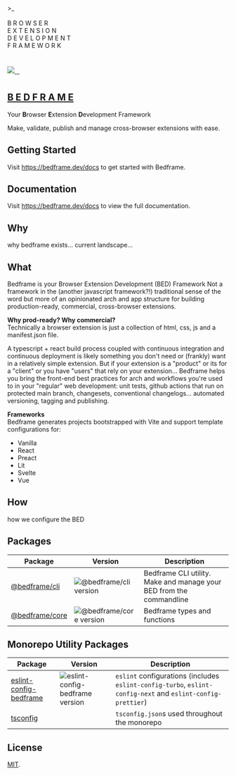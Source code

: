 <div>
  >_<br />
  <br />
  B R O W S E R<br />
  E X T E N S I O N<br />
  D E V E L O P M E N T<br />
  F R A M E W O R K<br />
</div>

#

<p align="left">
  <a aria-label="Bedframe logo" href="https://bedframe.dev">
    <img src="https://img.shields.io/badge/BEDFRAME-7a46fc.svg?style=for-the-badge&logo=Bedframe&labelColor=CCC">
  </a>
  <a aria-label="@bedframe/core - NPM version" href="https://www.npmjs.com/package/@bedframe/core">
    <img alt="" src="https://img.shields.io/npm/v/@bedframe/core.svg?style=for-the-badge&labelColor=000000">
  </a>
  <a aria-label="@bedframe/cli - NPM version" href="https://www.npmjs.com/package/@bedframe/cli">
    <img alt="" src="https://img.shields.io/npm/v/@bedframe/cli.svg?style=for-the-badge&labelColor=000000">
  </a>
  <a aria-label="License" href="https://github.com/nyaggah/bedframe/blob/main/LICENSE">
    <img alt="" src="https://img.shields.io/npm/l/next.svg?style=for-the-badge&labelColor=000000">
  </a>
</p>

#

## [B E D F R A M E](https://bedframe.dev)

Your **B**rowser **E**xtension **D**evelopment Framework

Make, validate, publish and manage cross-browser extensions with ease.

## Getting Started

Visit https://bedframe.dev/docs to get started with Bedframe.

## Documentation

Visit https://bedframe.dev/docs to view the full documentation.

## Why

why bedframe exists...
current landscape...

## What

Bedframe is your Browser Extension Development (BED) Framework
Not a framework in the (another javascript framework?!) traditional sense of the word but more of an opinionated arch and app structure for building production-ready, commercial, cross-browser extensions.

**Why prod-ready? Why commercial?**<br />
Technically a browser extension is just a collection of html, css, js and a manifest.json file.

A typescript + react build process coupled with continuous integration and continuous deployment is likely something you don't need or (frankly) want in a relatively simple extension. But if your extension is a "product" or its for a "client" or you have "users" that rely on your extension... Bedframe helps you bring the front-end best practices for arch and workflows you're used to in your "regular" web development:
unit tests, github actions that run on protected main branch, changesets, conventional changelogs... automated versioning, tagging and publishing.

**Frameworks**<br />
Bedframe generates projects bootstrapped with Vite and support template configurations for:

- Vanilla
- React
- Preact
- Lit
- Svelte
- Vue

## How

how we configure the BED

## Packages

| Package                          | Version                                                                              | Description                                                         |
| -------------------------------- | ------------------------------------------------------------------------------------ | ------------------------------------------------------------------- |
| [@bedframe/cli](packages/cli/)   | ![@bedframe/cli version](https://img.shields.io/npm/v/@bedframe/cli.svg?label=%20)   | Bedframe CLI utility. Make and manage your BED from the commandline |
| [@bedframe/core](packages/core/) | ![@bedframe/core version](https://img.shields.io/npm/v/@bedframe/core.svg?label=%20) | Bedframe types and functions                                        |

## Monorepo Utility Packages

| Package                                                    | Version                                                                                              | Description                                                                                                 |
| ---------------------------------------------------------- | ---------------------------------------------------------------------------------------------------- | ----------------------------------------------------------------------------------------------------------- |
| [eslint-config-bedframe](packages/eslint-config-bedframe/) | ![eslint-config-bedframe version](https://img.shields.io/npm/v/eslint-config-bedframe.svg?label=%20) | `eslint` configurations (includes `eslint-config-turbo`, `eslint-config-next` and `eslint-config-prettier`) |
| [tsconfig](packages/tsconfig/)                             | &nbsp;                                                                                               | `tsconfig.json`s used throughout the monorepo                                                               |

## License

[MIT](LICENSE).
